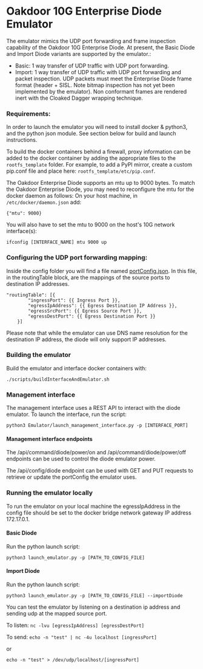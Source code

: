# Oakdoor 10G Enterprise Diode Emulator
The emulator mimics the UDP port forwarding and frame inspection capability of the Oakdoor 10G Enterprise Diode. At present, the Basic Diode and Import Diode variants are supported by the emulator.:
  - Basic: 1 way transfer of UDP traffic with UDP port forwarding.
  - Import: 1 way transfer of UDP traffic with UDP port forwarding and packet inspection. UDP packets must meet the Enterprise Diode frame format (header + SISL. Note bitmap inspection has not yet been implemented by the emulator). Non conformant frames are rendered inert with the Cloaked Dagger wrapping technique.

### Requirements:
In order to launch the emulator you will need to install docker & python3, and the python json module. See section below for build and launch instructions.

To build the docker containers behind a firewall, proxy information can be added to the docker container by adding the appropriate files to the `rootfs_template` folder. For example, to add a PyPI mirror, create a custom pip.conf file and place here: `rootfs_template/etc/pip.conf`.

The Oakdoor Enterprise Diode supports an mtu up to 9000 bytes. To match the Oakdoor Enterprise Diode, you may need to reconfigure the mtu for the docker daemon as follows: 
On your host machine, in `/etc/docker/daemon.json` add:

`{"mtu": 9000}`

You will also have to set the mtu to 9000 on the host's 10G network interface(s):

`ifconfig [INTERFACE_NAME] mtu 9000 up`


### Configuring the UDP port forwarding mapping:
Inside the config folder you will find a file named [portConfig.json](Emulator/config/portConfig.json). In this file, in the routingTable block,
are the mappings of the source ports to destination IP addresses.

    "routingTable": [{
            "ingressPort": {{ Ingress Port }},
            "egressIpAddress": {{ Egress Destination IP Address }},
            "egressSrcPort": {{ Egress Source Port }},
            "egressDestPort": {{ Egress Destination Port }}
        }]

Please note that while the emulator can use DNS name resolution for the destination IP address,
the diode will only support IP addresses.

### Building the emulator
Build the emulator and interface docker containers with:

`./scripts/buildInterfaceAndEmulator.sh`

### Management interface
The management interface uses a REST API to interact with the diode emulator. 
To launch the interface, run the script:

`python3 Emulator/launch_management_interface.py -p [INTERFACE_PORT]`

#### Management interface endpoints ####
The /api/command/diode/power/on and /api/command/diode/power/off endpoints can be used to control the diode emulator power.

The /api/config/diode endpoint can be used with GET and PUT requests to retrieve or update the portConfig the emulator uses. 

### Running the emulator locally
To run the emulator on your local machine the egressIpAddress in the config file should be set to the docker bridge network gateway IP address 172.17.0.1.

#### Basic Diode ####
Run the python launch script:

`python3 launch_emulator.py -p [PATH_TO_CONFIG_FILE]`

#### Import Diode ####
Run the python launch script:

`python3 launch_emulator.py -p [PATH_TO_CONFIG_FILE] --importDiode`

You can test the emulator by listening on a destination ip address and sending udp at the mapped source port.

To listen:
`nc -lvu [egressIpAddress] [egressDestPort]`

To send:
`echo -n "test" | nc -4u localhost [ingressPort]`

or

`echo -n "test" > /dev/udp/localhost/[ingressPort]`
